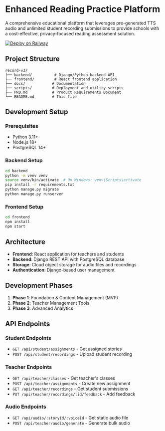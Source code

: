 # Enhanced Reading Practice Platform

A comprehensive educational platform that leverages pre-generated TTS audio and unlimited student recording submissions to provide schools with a cost-effective, privacy-focused reading assessment solution.

[![Deploy on Railway](https://railway.app/button.svg)](https://railway.app/new/template?template=https://github.com/taogeht/enhanced-reading-practice-platform)

## Project Structure

```
record-v3/
├── backend/          # Django/Python backend API
├── frontend/         # React frontend application
├── docs/            # Documentation
├── scripts/         # Deployment and utility scripts
├── PRD.md           # Product Requirements Document
└── README.md        # This file
```

## Development Setup

### Prerequisites
- Python 3.11+
- Node.js 18+
- PostgreSQL 14+

### Backend Setup
```bash
cd backend
python -m venv venv
source venv/bin/activate  # On Windows: venv\Scripts\activate
pip install -r requirements.txt
python manage.py migrate
python manage.py runserver
```

### Frontend Setup
```bash
cd frontend
npm install
npm start
```

## Architecture

- **Frontend**: React application for teachers and students
- **Backend**: Django REST API with PostgreSQL database
- **Storage**: Cloud object storage for audio files and recordings
- **Authentication**: Django-based user management

## Development Phases

1. **Phase 1**: Foundation & Content Management (MVP)
2. **Phase 2**: Teacher Management Tools
3. **Phase 3**: Advanced Analytics

## API Endpoints

### Student Endpoints
- `GET /api/student/assignments` - Get assigned stories
- `POST /api/student/recordings` - Upload student recording

### Teacher Endpoints
- `GET /api/teacher/classes` - Get teacher's classes
- `POST /api/teacher/assignments` - Create new assignment
- `GET /api/teacher/recordings` - Get student submissions
- `PUT /api/teacher/recordings/:id/feedback` - Add feedback

### Audio Endpoints
- `GET /api/audio/:storyId/:voiceId` - Get static audio file
- `POST /api/teacher/audio/generate` - Generate bulk audio

